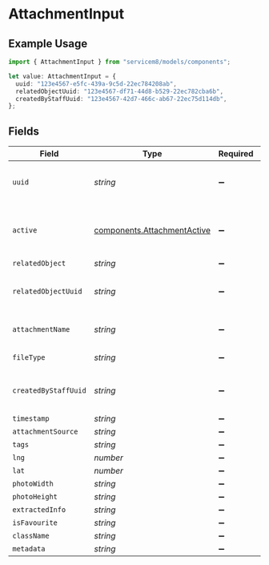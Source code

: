 # AttachmentInput

## Example Usage

```typescript
import { AttachmentInput } from "servicem8/models/components";

let value: AttachmentInput = {
  uuid: "123e4567-e5fc-439a-9c5d-22ec784208ab",
  relatedObjectUuid: "123e4567-df71-44d8-b529-22ec782cba6b",
  createdByStaffUuid: "123e4567-42d7-466c-ab67-22ec75d114db",
};
```

## Fields

| Field                                                                      | Type                                                                       | Required                                                                   | Description                                                                | Example                                                                    |
| -------------------------------------------------------------------------- | -------------------------------------------------------------------------- | -------------------------------------------------------------------------- | -------------------------------------------------------------------------- | -------------------------------------------------------------------------- |
| `uuid`                                                                     | *string*                                                                   | :heavy_minus_sign:                                                         | Unique identifier for this record                                          | 123e4567-e5fc-439a-9c5d-22ec784208ab                                       |
| `active`                                                                   | [components.AttachmentActive](../../models/components/attachmentactive.md) | :heavy_minus_sign:                                                         | Record active/deleted flag.  Valid values are [0,1]                        |                                                                            |
| `relatedObject`                                                            | *string*                                                                   | :heavy_minus_sign:                                                         | N/A                                                                        |                                                                            |
| `relatedObjectUuid`                                                        | *string*                                                                   | :heavy_minus_sign:                                                         | N/A                                                                        | 123e4567-df71-44d8-b529-22ec782cba6b                                       |
| `attachmentName`                                                           | *string*                                                                   | :heavy_minus_sign:                                                         | The security roles description                                             |                                                                            |
| `fileType`                                                                 | *string*                                                                   | :heavy_minus_sign:                                                         | Location's name                                                            |                                                                            |
| `createdByStaffUuid`                                                       | *string*                                                                   | :heavy_minus_sign:                                                         | N/A                                                                        | 123e4567-42d7-466c-ab67-22ec75d114db                                       |
| `timestamp`                                                                | *string*                                                                   | :heavy_minus_sign:                                                         | N/A                                                                        |                                                                            |
| `attachmentSource`                                                         | *string*                                                                   | :heavy_minus_sign:                                                         | N/A                                                                        |                                                                            |
| `tags`                                                                     | *string*                                                                   | :heavy_minus_sign:                                                         | N/A                                                                        |                                                                            |
| `lng`                                                                      | *number*                                                                   | :heavy_minus_sign:                                                         | N/A                                                                        |                                                                            |
| `lat`                                                                      | *number*                                                                   | :heavy_minus_sign:                                                         | N/A                                                                        |                                                                            |
| `photoWidth`                                                               | *string*                                                                   | :heavy_minus_sign:                                                         | N/A                                                                        |                                                                            |
| `photoHeight`                                                              | *string*                                                                   | :heavy_minus_sign:                                                         | N/A                                                                        |                                                                            |
| `extractedInfo`                                                            | *string*                                                                   | :heavy_minus_sign:                                                         | N/A                                                                        |                                                                            |
| `isFavourite`                                                              | *string*                                                                   | :heavy_minus_sign:                                                         | N/A                                                                        |                                                                            |
| `className`                                                                | *string*                                                                   | :heavy_minus_sign:                                                         | N/A                                                                        |                                                                            |
| `metadata`                                                                 | *string*                                                                   | :heavy_minus_sign:                                                         | N/A                                                                        |                                                                            |